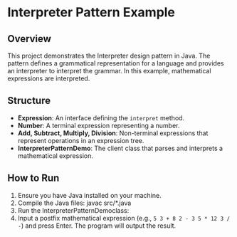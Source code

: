 # Interpreter Pattern Example

## Overview
This project demonstrates the Interpreter design pattern in Java. The pattern defines a grammatical representation for a language and provides an interpreter to interpret the grammar. In this example, mathematical expressions are interpreted.

## Structure
- **Expression**: An interface defining the `interpret` method.
- **Number**: A terminal expression representing a number.
- **Add, Subtract, Multiply, Division**: Non-terminal expressions that represent operations in an expression tree.
- **InterpreterPatternDemo**: The client class that parses and interprets a mathematical expression.

## How to Run
1. Ensure you have Java installed on your machine.
2. Compile the Java files:
javac src/*.java
3. Run the InterpreterPatternDemoclass:
4. Input a postfix mathematical expression (e.g., `5 3 + 8 2 - 3 5 * 12 3 / -`) and press Enter. The program will output the result.


